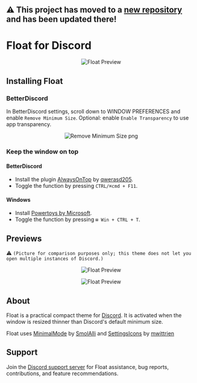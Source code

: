## :warning: This project has moved to a [new repository](https://github.com/maenDisease/BetterDiscordStuff/tree/main/Themes/Float) and has been updated there!
# Float for Discord
<p align="center">
  <img src="https://i.imgur.com/kSPFP5v.png" alt="Float Preview"/>
</p>

## Installing Float

### BetterDiscord

In BetterDiscord settings, scroll down to WINDOW PREFERENCES and enable `Remove Minimum Size`. Optional: enable `Enable Transparency` to use app transparency.

<p align="center">
  <img src="https://i.imgur.com/l292lJE.png" alt="Remove Minimum Size png"/>
</p>

### Keep the window on top

#### BetterDiscord
- Install the plugin [AlwaysOnTop](https://betterdiscord.app/plugin/AlwaysOnTop) by [qwerasd205](https://github.com/qwerasd205).
- Toggle the function by pressing `CTRL/⌘cmd + F11`.

#### Windows
- Install [Powertoys by Microsoft](https://github.com/microsoft/PowerToys#microsoft-powertoys).
- Toggle the function by pressing `⊞ Win + CTRL + T`.

## Previews

:warning: `(Picture for comparison purposes only; this theme does not let you open multiple instances of Discord.)`

<p align="center">
  <img src="https://i.imgur.com/mLhJ1FV.png" alt="Float Preview"/>
</p>
<p align="center">
  <img src="https://i.ibb.co/yVxgyFt/float-Preview-169.gif" alt="Float Preview"/>
</p>

## About

Float is a practical compact theme for [Discord](https://discord.com/). It is activated when the window is resized thinner than Discord's default minimum size. 
  
Float uses [MinimalMode](https://github.com/SmolAlli/Themes/tree/main/MinimalMode) by [SmolAlli](https://github.com/SmolAlli) and [SettingsIcons](https://github.com/mwittrien/BetterDiscordAddons/blob/master/Themes/_res/SettingsIcons.css) by [mwittrien](https://github.com/mwittrien)
</p>

## Support

Join the [Discord support server](https://discord.gg/BpwYF5UyHu) for Float assistance, bug reports, contributions, and feature recommendations.
